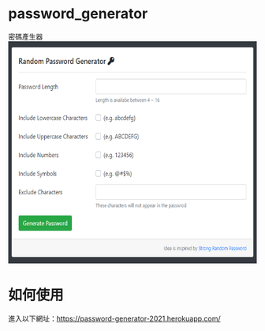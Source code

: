 # password_generator
密碼產生器
<img src="https://github.com/pchu128/password_generator/blob/master/Cover.png" width="600px" height="450px">

# 如何使用
進入以下網址：https://password-generator-2021.herokuapp.com/
